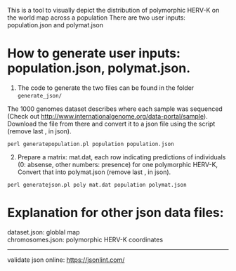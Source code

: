 This is a tool to visually depict the distribution of polymorphic HERV-K on the world map across a population
There are two user inputs: population.json and polymat.json 


# How to generate user inputs: population.json, polymat.json. 

1. The code to generate the two files can be found in the folder ```generate_json/```

The 1000 genomes dataset describes where each sample was sequenced (Check out 
http://www.internationalgenome.org/data-portal/sample). Download the file from there and convert it to a json file using the script (remove last , in json).
```
perl generatepopulation.pl population population.json
```

2. Prepare a matrix: mat.dat, each row indicating predictions of individuals (0: absense, other numbers: presence) for one polymorphic HERV-K, 
Convert that into polymat.json (remove last , in json).
```
perl generatejson.pl poly mat.dat population polymat.json   
```

# Explanation for other json data files:

dataset.json:  globlal map  
chromosomes.json:  polymorphic HERV-K coordinates


-------------------------------

validate json online: https://jsonlint.com/
